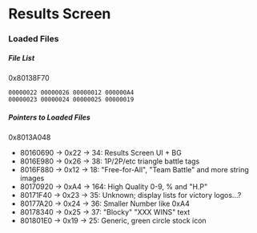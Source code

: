 # Results Screen
### Loaded Files

##### File List
0x80138F70
```
00000022 00000026 00000012 000000A4
00000023 00000024 00000025 00000019
```

##### Pointers to Loaded Files
0x8013A048

* 80160690 -> 0x22 -> 34: Results Screen UI + BG
* 8016E980 -> 0x26 -> 38: 1P/2P/etc triangle battle tags
* 8016F880 -> 0x12 -> 18: "Free-for-All", "Team Battle" and more string images
* 80170920 -> 0xA4 -> 164: High Quality 0-9, % and "H.P"
* 80171F40 -> 0x23 -> 35: Unknown; display lists for victory logos...?
* 80177A20 -> 0x24 -> 36: Smaller Number like 0xA4
* 80178340 -> 0x25 -> 37: "Blocky" "XXX WINS" text
* 801801E0 -> 0x19 -> 25: Generic, green circle stock icon
